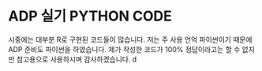 # ADP 실기 PYTHON CODE

시중에는 대부분 R로 구현된 코드들이 많습니다. 저는 주 사용 언억 파이썬이기 때문에 ADP 준비도 파이썬을 하였습니다.
제가 작성한 코드가 100% 정답이라고는 할 수 없지만 참고용으로 사용하시며 감사하겠습니다.
d
